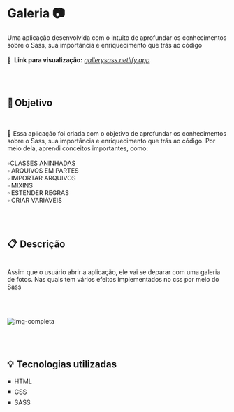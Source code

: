 # Galeria 📷  

Uma aplicação desenvolvida com o intuito de aprofundar os conhecimentos sobre o Sass, sua importância e enriquecimento que trás ao código
<br><br>
<b>🔎    Link para visualização:</b> <em><a href="https://galerysass.netlify.app/">gallerysass.netlify.app</a></em></p>

<br><br>

<h2>🎯  Objetivo </h2>
<br>

🔸 Essa aplicação foi criada com o objetivo de aprofundar os conhecimentos sobre o Sass, sua importância e enriquecimento que trás ao código. Por meio dela, aprendi
conceitos importantes, como: <br><br>
▫️ CLASSES ANINHADAS <br>
▫️ ARQUIVOS EM PARTES <br>
▫️ IMPORTAR ARQUIVOS <br>
▫️ MIXINS <br>
▫️ ESTENDER REGRAS <br>
▫️ CRIAR VARIÁVEIS




<br><br>

<h2>📋  Descrição </h2>
<br>
Assim que o usuário abrir a aplicação, ele vai se deparar com uma galeria de fotos. Nas quais tem vários efeitos implementados no css por meio do Sass

<br><br>

![img-completa](https://user-images.githubusercontent.com/101338996/210452991-8db48e28-8b2f-4a02-bd6d-34f4d04eb1f3.png)


<br><br>

<h2>💡  Tecnologias utilizadas</h2>
 ◾    HTML <br>
 ◾    CSS <br>
 ◾    SASS <br>

